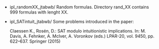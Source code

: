 - ipl_randomXX_jtabwb/
  Random formulas. Directory rand_XX contains 999 formulas with lenght XX.

- ipl_SATintuit_jtabwb/
  Some problems introduced in the paper:

    Claessen K., Rosén, D.: SAT modulo intuitionistic
    implications. In: M. Davis, A. Fehnker, A. McIver, A. Voronkov
    (eds.) LPAR-20, vol. 9450, pp. 622–637. Springer (2015)
